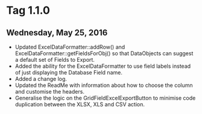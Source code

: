 # Tag 1.1.0

## Wednesday, May 25, 2016
* Updated ExcelDataFormatter::addRow() and ExcelDataFormatter::getFieldsForObj() so that DataObjects can suggest a default set of Fields to Export.
* Added the ability for the ExcelDataFormatter to use field labels instead of just displaying the Database Field name.
* Added a change log.
* Updated the ReadMe with information about how to choose the column and customise the headers.
* Generalise the logic on the GridFieldExcelExportButton to minimise code duplication between the XLSX, XLS and CSV action.
